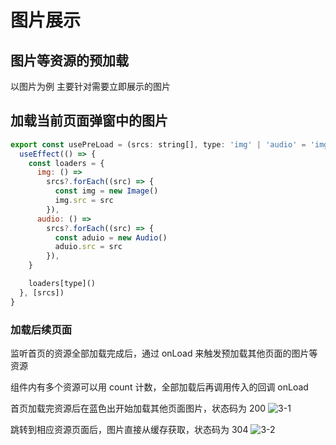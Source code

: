 # 图片展示

## 图片等资源的预加载

以图片为例
主要针对需要立即展示的图片

## 加载当前页面弹窗中的图片

```js
export const usePreLoad = (srcs: string[], type: 'img' | 'audio' = 'img') => {
  useEffect(() => {
    const loaders = {
      img: () =>
        srcs?.forEach((src) => {
          const img = new Image()
          img.src = src
        }),
      audio: () =>
        srcs?.forEach((src) => {
          const aduio = new Audio()
          aduio.src = src
        }),
    }

    loaders[type]()
  }, [srcs])
}
```

### 加载后续页面

监听首页的资源全部加载完成后，通过 onLoad 来触发预加载其他页面的图片等资源

组件内有多个资源可以用 count 计数，全部加载后再调用传入的回调 onLoad

首页加载完资源后在蓝色出开始加载其他页面图片，状态码为 200
![3-1](/img/interview/4/3-1.jpg)

跳转到相应资源页面后，图片直接从缓存获取，状态码为 304
![3-2](/img/interview/4/3-2.jpg)
